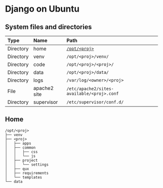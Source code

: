 # Django on Ubuntu

## System files and directories

| Type      | Name         | Path                                       |
| :-------- | :----------- | :----------------------------------------- |
| Directory | home         | [`/opt/<proj>`](#home)                     |
| Directory | venv         | `/opt/<proj>/venv/`                        |
| Directory | code         | `/opt/<proj>/<proj>/`                      |
| Directory | data         | `/opt/<proj>/data/`                        |
| Directory | logs         | `/var/log/<owner>/<proj>`                  |
| File      | apache2 site | `/etc/apache2/sites-available/<proj>.conf` |
| Directory | supervisor   | `/etc/supervisor/conf.d/`                  |

## Home

```
/opt/<proj>
├── venv
├── <proj>
│   ├── apps
│   ├── common
│   │   ├── css
│   │   └── js
│   ├── project
│   │   └── settings
│   ├── qux
│   ├── requirements
│   └── templates
└── data
```

